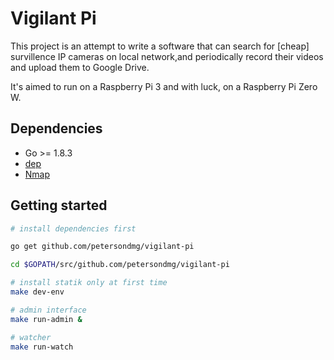 # Vigilant Pi

This project is an attempt to write a software that can search for [cheap] survillence IP cameras on local network,and periodically record their videos and upload them to Google Drive.

It's aimed to run on a Raspberry Pi 3 and with luck, on a Raspberry Pi Zero W.

## Dependencies
- Go >= 1.8.3
- [dep](https://github.com/golang/dep)
- [Nmap](https://nmap.org/)

## Getting started
```sh
# install dependencies first

go get github.com/petersondmg/vigilant-pi

cd $GOPATH/src/github.com/petersondmg/vigilant-pi

# install statik only at first time
make dev-env

# admin interface
make run-admin & 

# watcher
make run-watch
```
